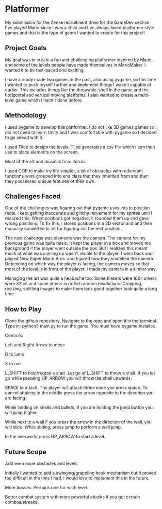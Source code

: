
# Platformer

My submission for the Zense recruitment drive for the GameDev section. I've played Mario since I was a child and I've always loved platformer style games and that is the type of game I wanted to create for this project!

## Project Goals

My goal was to create a fun and challenging platformer inspired by Mario, and some of the levels people have made themselves in MarioMaker. I wanted it to be fast-paced and exciting. 

I have already made two games in the past, also using pygame, so this time I wanted to push myself further and implement things I wasn't capable of earlier. This includes things like the throwable-shell in the game and the horizontal and vertical moving platforms. I also wanted to create a multi-level game which I hadn't done before.
## Methodology

I used pygame to develop this platformer. I do not like 3D games games so I did not need to learn Unity and I was comfortable with pygame so I decided to go ahead with it.

I used Tiled to design the levels. Tiled generates a csv file which I can then use to place elements on the screen. 

Most of the art and music is from itch.io.

I used OOP to make my life simpler, a lot of obstacles with redundant functions were grouped into one class that they inherited from and then they possessed unique features of their own. 
## Challenges Faced

One of the challenges was figuring out that pygame uses ints to position rects. I kept getting inaccurate and glitchy movement for my sprites until I realized this. When positions got negative, it rounded them up and gave wrong positions. To fix this, I stored positions in a 2D vector and and then manually converted to int for figuring out the rect position.

The next challenge was elements was the camera. The camera for my previous game was quite basic. It kept the player in a box and moved the background if the player went outside the box. But I realized this meant much of what was coming up wasn't visible to the player. I went back and played New Super Mario Bros. and figured how they modelled the camera. Depending on which way the player is facing, the camera moves so that most of the level is in front of the player. I made my camera in a similar way.

Managing the art was quite a headache too. Some tilesets were 16bit others were 32 bit and some others in rather random resolutions. Cropping, resizing, splitting images to make them look good together took quite a long time.


## How to Play

Clone the github repository. Navigate to the repo and open it in the terminal. Type in: python3 main.py to run the game. You must have pygame installed.

Controls:

Left and Rigtht Arrow to move

D to jump

S to run

L_SHIFT to hold/regrab a shell. Let go of L_SHIFT to throw a shell. If you let go while pressing UP_ARROW you will throw the shell upwards.

SPACE to attack. The player will attack thrice once you press space. To cancel attaking in the middle press the arrow opposite to the direction you are facing.

While landing on shells and bullets, if you are holding the jump button you will jump higher.

While next to a wall if you press the arrow in the direction of the wall, you will slide. While sliding, press jump to perform a wall jump.

In the overworld press UP_ARROW to start a level.

## Future Scope

Add even more obstacles and levels

Initially I wanted to add a swinging/grappling hook mechanism but it proved too difficult in the time I had. I would love to implement this in the future.

More bosses. Perhaps one for each level.

Better combat system with more powerful attacks if you get certain combos/streaks.